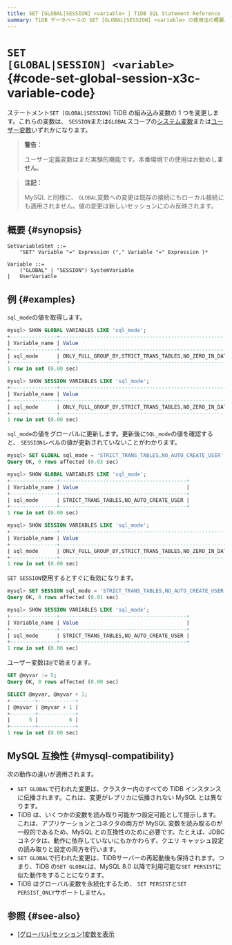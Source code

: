 ```yaml
---
title: SET [GLOBAL|SESSION] <variable> | TiDB SQL Statement Reference
summary: TiDB データベースの SET [GLOBAL|SESSION] <variable> の使用法の概要。
---
```


# <code>SET [GLOBAL|SESSION] &#x3C;variable></code> {#code-set-global-session-x3c-variable-code}

ステートメント`SET [GLOBAL|SESSION]` TiDB の組み込み変数の 1 つを変更します。これらの変数は、 `SESSION`または`GLOBAL`スコープの[システム変数](/system-variables.md)または[ユーザー変数](/user-defined-variables.md)いずれかになります。

> **警告：**
>
> ユーザー定義変数はまだ実験的機能です。本番環境での使用はお勧めし**ません**。

> **注記：**
>
> MySQL と同様に、 `GLOBAL`変数への変更は既存の接続にもローカル接続にも適用されません。値の変更は新しいセッションにのみ反映されます。

## 概要 {#synopsis}

```ebnf+diagram
SetVariableStmt ::=
    "SET" Variable "=" Expression ("," Variable "=" Expression )*

Variable ::=
    ("GLOBAL" | "SESSION") SystemVariable
|   UserVariable 
```

## 例 {#examples}

`sql_mode`の値を取得します。

```sql
mysql> SHOW GLOBAL VARIABLES LIKE 'sql_mode';
+---------------+-------------------------------------------------------------------------------------------------------------------------------------------+
| Variable_name | Value                                                                                                                                     |
+---------------+-------------------------------------------------------------------------------------------------------------------------------------------+
| sql_mode      | ONLY_FULL_GROUP_BY,STRICT_TRANS_TABLES,NO_ZERO_IN_DATE,NO_ZERO_DATE,ERROR_FOR_DIVISION_BY_ZERO,NO_AUTO_CREATE_USER,NO_ENGINE_SUBSTITUTION |
+---------------+-------------------------------------------------------------------------------------------------------------------------------------------+
1 row in set (0.00 sec)

mysql> SHOW SESSION VARIABLES LIKE 'sql_mode';
+---------------+-------------------------------------------------------------------------------------------------------------------------------------------+
| Variable_name | Value                                                                                                                                     |
+---------------+-------------------------------------------------------------------------------------------------------------------------------------------+
| sql_mode      | ONLY_FULL_GROUP_BY,STRICT_TRANS_TABLES,NO_ZERO_IN_DATE,NO_ZERO_DATE,ERROR_FOR_DIVISION_BY_ZERO,NO_AUTO_CREATE_USER,NO_ENGINE_SUBSTITUTION |
+---------------+-------------------------------------------------------------------------------------------------------------------------------------------+
1 row in set (0.00 sec)
```

`sql_mode`の値をグローバルに更新します。更新後に`SQL_mode`の値を確認すると、 `SESSION`レベルの値が更新されていないことがわかります。

```sql
mysql> SET GLOBAL sql_mode = 'STRICT_TRANS_TABLES,NO_AUTO_CREATE_USER';
Query OK, 0 rows affected (0.03 sec)

mysql> SHOW GLOBAL VARIABLES LIKE 'sql_mode';
+---------------+-----------------------------------------+
| Variable_name | Value                                   |
+---------------+-----------------------------------------+
| sql_mode      | STRICT_TRANS_TABLES,NO_AUTO_CREATE_USER |
+---------------+-----------------------------------------+
1 row in set (0.00 sec)

mysql> SHOW SESSION VARIABLES LIKE 'sql_mode';
+---------------+-------------------------------------------------------------------------------------------------------------------------------------------+
| Variable_name | Value                                                                                                                                     |
+---------------+-------------------------------------------------------------------------------------------------------------------------------------------+
| sql_mode      | ONLY_FULL_GROUP_BY,STRICT_TRANS_TABLES,NO_ZERO_IN_DATE,NO_ZERO_DATE,ERROR_FOR_DIVISION_BY_ZERO,NO_AUTO_CREATE_USER,NO_ENGINE_SUBSTITUTION |
+---------------+-------------------------------------------------------------------------------------------------------------------------------------------+
1 row in set (0.00 sec)
```

`SET SESSION`使用するとすぐに有効になります。

```sql
mysql> SET SESSION sql_mode = 'STRICT_TRANS_TABLES,NO_AUTO_CREATE_USER';
Query OK, 0 rows affected (0.01 sec)

mysql> SHOW SESSION VARIABLES LIKE 'sql_mode';
+---------------+-----------------------------------------+
| Variable_name | Value                                   |
+---------------+-----------------------------------------+
| sql_mode      | STRICT_TRANS_TABLES,NO_AUTO_CREATE_USER |
+---------------+-----------------------------------------+
1 row in set (0.00 sec)
```

ユーザー変数は`@`で始まります。

```sql
SET @myvar := 5;
Query OK, 0 rows affected (0.00 sec)

SELECT @myvar, @myvar + 1;
+--------+------------+
| @myvar | @myvar + 1 |
+--------+------------+
|      5 |          6 |
+--------+------------+
1 row in set (0.00 sec)
```

## MySQL 互換性 {#mysql-compatibility}

次の動作の違いが適用されます。

-   `SET GLOBAL`で行われた変更は、クラスター内のすべての TiDB インスタンスに伝播されます。これは、変更がレプリカに伝播されない MySQL とは異なります。
-   TiDB は、いくつかの変数を読み取り可能かつ設定可能として提示します。これは、アプリケーションとコネクタの両方が MySQL 変数を読み取るのが一般的であるため、MySQL との互換性のために必要です。たとえば、JDBC コネクタは、動作に依存していないにもかかわらず、クエリ キャッシュ設定の読み取りと設定の両方を行います。
-   `SET GLOBAL`で行われた変更は、TiDBサーバーの再起動後も保持されます。つまり、TiDB の`SET GLOBAL`は、MySQL 8.0 以降で利用可能な`SET PERSIST`に似た動作をすることになります。
-   TiDB はグローバル変数を永続化するため、 `SET PERSIST`と`SET PERSIST_ONLY`サポートしません。

## 参照 {#see-also}

-   [[グローバル|セッション]変数を表示](/sql-statements/sql-statement-show-variables.md)
